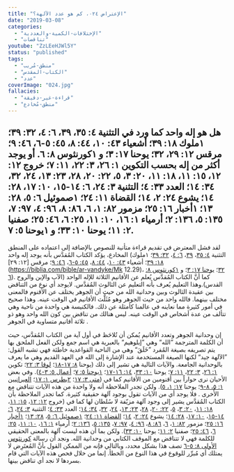```yaml
---
title: "الإعتراض ٠٢٤، كم هو عدد الآلهة؟"
date: "2019-03-08"
categories:
  - "الإختلافات-الكمية-والعددية"
  - "تناقضات"
youtube: "ZzLEeHJWl5Y"
status: "published"
tags:
  - "منطق-مُريب"
  - "الكتاب-المقدس"
  - "عدد"
coverImage: "024.jpg"
fallacies:
  - "قراءة-غير-دقيقة"
  - "منطق-مُخادع"
---
```


## **هل هو إله واحد كما ورد في** التثنية ٤: ٣٥، ٣٩، ٦: ٤، ٣٢: ٣٩؛ ١ملوك ١٨: ٣٩؛ أشعياء ٤٣: ١٠، ٤٤: ٨، ٤٥: ٥-٦، ٤٦: ٩؛ مرقس ١٢: ٢٩، ٣٢؛ يوحنا ١٧: ٣؛ و ١كورنثوس ٨: ٦. **أو يوجد أكثر من إله بحسب** التكوين ١: ٢٦، ٣: ٢٢، ١١: ٧؛ خروج ١٢: ١٢، ١٥: ١١، ١٨: ١١، ٢٠: ٣، ٥، ٢٢: ٢٠، ٢٨، ٢٣: ١٣، ٢٤، ٣٢، ٣٤: ١٤؛ العدد ٣٣: ٤؛ التثنية ٣: ٢٤، ٦: ١٤-١٥، ١٠: ١٧، ٢٨: ١٤؛ يشوع ٢٤: ٢، ١٤؛ القضاة ١١: ٢٤؛ ١صموئيل ٦: ٥، ٢٨: ١٣؛ ١أخبار ١٦: ٢٥؛ مزمور ٨٢: ١، ٦، ٨٦: ٨، ٩٦: ٤، ٩٧: ٧، ١٣٥: ٥، ١٣٦: ٢؛ أرمياء ١: ١٦، ١٠: ١١، ٢٥: ٦، ٤٦: ٢٥؛ صفنيا ٢: ١١؛ يوحنا ١٠: ٣٣؛ و ١يوحنا ٥: ٧.

لقد فشل المعترض في تقديم قراءة متأنية للنصوص بالإضافة إلى اعتماده على المنطق المخادع، يؤكد الكتاب المُقدَّس بأنه يوجد إله واحد (التثنية [٤: ٣٥](https://biblia.com/bible/ar-vandyke/Dt4.35)، [٣٩](https://biblia.com/bible/ar-vandyke/Dt4.39)، [٦: ٤](https://biblia.com/bible/ar-vandyke/Dt6.4)، [٣٢: ٣٩](https://biblia.com/bible/ar-vandyke/Dt32.39)؛ ١ملوك [١٨: ٣٩](https://biblia.com/bible/ar-vandyke/1Ki18.39)؛ أشعياء [٤٣: ١٠](https://biblia.com/bible/ar-vandyke/Is10.43)، [٤٤: ٨](https://biblia.com/bible/ar-vandyke/Is44.8)، [٤٥: ٥-٦](https://biblia.com/bible/ar-vandyke/Is45.5-6)، [٤٦: ٩](https://biblia.com/bible/ar-vandyke/Is46.9)؛ مرقس [١٢: ٢٩](https://biblia.com/bible/ar-vandyke/Mk 12.29)، [٣٢](https://biblia.com/bible/ar-vandyke/Mk12.32)؛ [يوحنا ١٧: ٣](https://biblia.com/bible/ar-vandyke/Jn17.3)؛ و [١كورنثوس ٨: ٦](https://biblia.com/bible/ar-vandyke/1Co8.6)). كما أنَّ الكتاب المُقدَّس يُعلم عن الأقانيم الثلاثة للإله الواحد (الآب والإبن والروح القدس).وهذا التعليم يُعرف بأنه التعليم عن الثالوث المُقدَّس. لايوجد أي نوع من التناقض بين عقيدة الثالوث وبين وحدانية الله من حيث أن الجوهر يختلف عن الأقنوم فالمعنى مختلف بينهما. فالله واحد من حيث الجوهر وهو مُثَلَّث الأقانيم في الوقت عينه. وهذا صحيح في أمور كثيرة مما نعاينه في عالمنا كأمثلة عن ذلك. فالكنيسة هي واحدة من ناحية وهي تتألف من عدة أشخاص في الوقت عينه. ليس هنالك من تناقض بين كون الله واحد وهو ذو ثلاثة أقانيم متساوية في الجوهر .

إن وحدانية الجوهر وتعدد الأقانيم يُمكن أن تُلاحَظ في أول آية من الكتاب المُقدَّس، حيث أن الكلمة المترجمة ”الله“ وهي ”إيلوهيم“ بالعبرية هي اسم جمع ولكن الفعل الملحق بها يتم تصريفه بصيغة المُفرد ”خَلَقَ“ وهي من الناحية القواعدية خاطئة فهي تشبه القول: ”الآلهة جيد“ لكنها الصيغة المستخدمة عند الإشارة إلى الله في العهد القديم وهي ما يعرف بالوحدانية الجامعة. والآيات التالية هي تشير إلى ذلك (يوحنا [٨: ١٧-١٨](https://biblia.com/bible/ar-vandyke/Jn8.17-18)؛ [لوقا ٣: ٢٢](https://biblia.com/bible/ar-vandyke/Lk3.22)؛ تكوين [١: ٢٦](https://biblia.com/bible/ar-vandyke/Ge1.26)، [٣: ٢٢](https://biblia.com/bible/ar-vandyke/Ge3.22)، [١١: ٧](https://biblia.com/bible/ar-vandyke/Ge11.7)؛ يوحنا [١٠: ٣٣](https://biblia.com/bible/ar-vandyke/Jn10.33)، [١٤: ١٦-١٧](https://biblia.com/bible/ar-vandyke/Jn14.16-17)؛ [١يوحنا ٥: ٧](https://biblia.com/bible/ar-vandyke/1Jn5.7)؛ [أعمال ٥: ٣-٤](https://biblia.com/bible/ar-vandyke/Ac5.3-4)). وفي بعض الأحيان نرى حواراً بين أقنومين من الأقانيم كما في ([متى ٣: ١٧](https://biblia.com/bible/ar-vandyke/Mt3.17)؛ [٢بطرس ١: ١٧](https://biblia.com/bible/ar-vandyke/2Pe1.17)؛ [العبرانيين ١: ٥، ٨-٩](https://biblia.com/bible/ar-vandyke/Heb1.5-9)؛ يوحنا [١٧: ١، ٥](https://biblia.com/bible/ar-vandyke/Jn17.1-5)). ولكن تجدر الملاحظة أنه ولا واحدة من هذه الآيات تتناقض مع الأُخرى . فلا يوجد أي من الآيات تقول بوجود آلهة حقيقية كثيرة. كما تجدر الملاحظة بأن الكتاب المُقدَّس يشير إلى وجود آلهة مزيّفة لا سُلطان لها كما في (خروج [١٢: ١٢](https://biblia.com/bible/ar-vandyke/Ex12.12)، [١٥: ١١](https://biblia.com/bible/ar-vandyke/Ex15.11)، [١٨: ١١](https://biblia.com/bible/ar-vandyke/Ex18.11)، [٢٠: ٣](https://biblia.com/bible/ar-vandyke/Ex20.3)، [٥](https://biblia.com/bible/ar-vandyke/Ex20.5)، [٢٢: ٢٠](https://biblia.com/bible/ar-vandyke/Ex22.20)، [٢٨](https://biblia.com/bible/ar-vandyke/Ex22.28)، [٢٣: ١٣](https://biblia.com/bible/ar-vandyke/Ex23.13)، [٢٤](https://biblia.com/bible/ar-vandyke/Ex23.24)، [٣٢](https://biblia.com/bible/ar-vandyke/Ex23.32)، [٣٤: ١٤](http://34.14)؛ العدد [٣٣: ٤](https://biblia.com/bible/ar-vandyke/Nu33.4)؛ التثنية [٣: ٢٤](https://biblia.com/bible/ar-vandyke/Dt3.24)، [٦: ١٤-١٥](https://biblia.com/bible/ar-vandyke/Dt6.14-15)، [١٠: ١٧](https://biblia.com/bible/ar-vandyke/Dt10.17)، [٢٨: ١٤](https://biblia.com/bible/ar-vandyke/Dt28.14)؛ يشوع [٢٤: ٢](https://biblia.com/bible/ar-vandyke/Jos24.2)، [١٤](https://biblia.com/bible/ar-vandyke/Jos24.14)؛ [القضاة ١١: ٢٤](https://biblia.com/bible/ar-vandyke/Jdg11.24)؛ [١صموئيل ٦: ٥](https://biblia.com/bible/ar-vandyke/1Sa6.5)، [٢٨: ١٣](https://biblia.com/bible/ar-vandyke/1Sa28.13)؛ [١أخبار ١٦: ٢٥](https://biblia.com/books/ar-vandyke/1Ch16.25)؛ مزمور [٨٢: ١](https://biblia.com/books/ar-vandyke/Ps82.1)، [٦](https://biblia.com/books/ar-vandyke/Ps82.6)، [٨٦: ٨](https://biblia.com/books/ar-vandyke/Ps86.8)، [٩٦: ٤](https://biblia.com/books/ar-vandyke/Ps96.4)، [٩٧: ٧](https://biblia.com/books/ar-vandyke/Ps97.7)، [١٣٥: ٥](https://biblia.com/books/ar-vandyke/Ps135.5)، [١٣٦: ٢](https://biblia.com/books/ar-vandyke/Ps136.2)؛ أرمياء [١: ١٦](https://biblia.com/books/ar-vandyke/Je1.16)، [١٠: ١١](https://biblia.com/books/ar-vandyke/Je10.11)، [٢٥: ٦](https://biblia.com/books/ar-vandyke/Je25.6)، [٤٦: ٢٥](https://biblia.com/books/ar-vandyke/Je.46.25)؛ صفنيا [٢: ١١](https://biblia.com/bible/ar-vandyke/Zep2.11)؛ يوحنا [١٠: ٣٣](https://biblia.com/books/ar-vandyke/Jn10.33)). ولكن بما أن هذه ليست آلهة بالمعنى الحقيقي للكلمة فهي لا تتناقض مع الموقف الكتابي من وحدانية الله. ونجد أن رسالة [كورنثوس الأولى ٨: ٥-٦](https://biblia.com/bible/ar-vandyke/1Co8.5-6) تصف هذا بشكل محدد، وبالتالي فإنه من الممكن القول بأنَّ المُعتَرِض لا يمتلك أي مُبرِّر للوقوع في هذا النوع من الخطأ. إنما من خلال فحص هذه الآيات التي قام بسردها لا نجد أي تناقض بينها.
